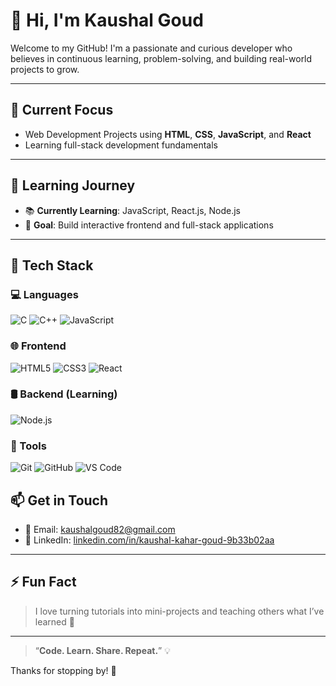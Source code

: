 # 👋 Hi, I'm Kaushal Goud

Welcome to my GitHub! I'm a passionate and curious developer who believes in continuous learning, problem-solving, and building real-world projects to grow.

---

## 🚀 Current Focus
- Web Development Projects using **HTML**, **CSS**, **JavaScript**, and **React**
- Learning full-stack development fundamentals

---

## 🌱 Learning Journey
- 📚 **Currently Learning**: JavaScript, React.js, Node.js
- 🧠 **Goal**: Build interactive frontend and full-stack applications

---

## 🧰 Tech Stack

### 💻 Languages
![C](https://img.shields.io/badge/C-00599C?style=flat&logo=c&logoColor=white)
![C++](https://img.shields.io/badge/C++-00599C?style=flat&logo=c%2B%2B&logoColor=white)
![JavaScript](https://img.shields.io/badge/JavaScript-F7DF1E?style=flat&logo=javascript&logoColor=black)

### 🌐 Frontend
![HTML5](https://img.shields.io/badge/HTML5-E34F26?style=flat&logo=html5&logoColor=white)
![CSS3](https://img.shields.io/badge/CSS3-1572B6?style=flat&logo=css3&logoColor=white)
![React](https://img.shields.io/badge/React-20232A?style=flat&logo=react&logoColor=61DAFB)

### 🛢 Backend (Learning)
![Node.js](https://img.shields.io/badge/Node.js-339933?style=flat&logo=nodedotjs&logoColor=white)

### 🧰 Tools
![Git](https://img.shields.io/badge/Git-F05032?style=flat&logo=git&logoColor=white)
![GitHub](https://img.shields.io/badge/GitHub-181717?style=flat&logo=github&logoColor=white)
![VS Code](https://img.shields.io/badge/VS%20Code-007ACC?style=flat&logo=visual-studio-code&logoColor=white)



## 📫 Get in Touch
- 📧 Email: [kaushalgoud82@gmail.com](mailto:kaushalgoud82@gmail.com)  
- 💼 LinkedIn: [linkedin.com/in/kaushal-kahar-goud-9b33b02aa](https://www.linkedin.com/in/kaushal-kahar-goud-9b33b02aa/)

---

## ⚡ Fun Fact
> I love turning tutorials into mini-projects and teaching others what I’ve learned 🚀

---

> “**Code. Learn. Share. Repeat.**” 💡

Thanks for stopping by! 🙌  

